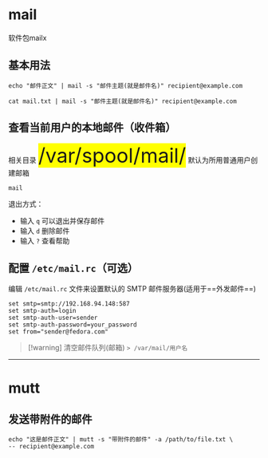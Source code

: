 # mail
软件包mailx
## 基本用法
```shell
echo "邮件正文" | mail -s "邮件主题(就是邮件名)" recipient@example.com

cat mail.txt | mail -s "邮件主题(就是邮件名)" recipient@example.com
```
##  查看当前用户的本地邮件（收件箱）
相关目录 <span style="background-color:yellow;font-size:40px">/var/spool/mail/</span>
默认为所用普通用户创建邮箱
```shell
mail
```
退出方式：
- 输入 `q` 可以退出并保存邮件
- 输入 `d` 删除邮件
- 输入 `?` 查看帮助
## 配置 `/etc/mail.rc`（可选）
编辑 `/etc/mail.rc` 文件来设置默认的 SMTP 邮件服务器(适用于==外发邮件==)
```shell
set smtp=smtp://192.168.94.148:587
set smtp-auth=login 
set smtp-auth-user=sender 
set smtp-auth-password=your_password 
set from="sender@fedora.com"
```

>[!warning] 清空邮件队列(邮箱)
>`> /var/mail/用户名`


---
# mutt
## 发送带附件的邮件
```shell
echo "这是邮件正文" | mutt -s "带附件的邮件" -a /path/to/file.txt \
-- recipient@example.com
```
